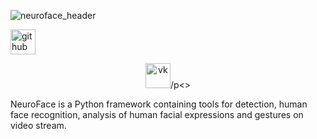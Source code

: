 ![neuroface_header](https://user-images.githubusercontent.com/83948828/178101505-a6654269-c692-41f1-b508-9ff51068fd3f.jpg)

[<img src='https://cdn.jsdelivr.net/npm/simple-icons@3.0.1/icons/github.svg' alt='github' height='40'>](https://github.com/mdvdv)

<p  bgcolor='white' align='center'><img src='https://cdn.jsdelivr.net/npm/simple-icons@3.0.1/icons/vk.svg' alt='vk' height='40'>/p<>

NeuroFace is a Python framework containing tools for detection, human face recognition, analysis of human facial expressions and gestures on video stream.
